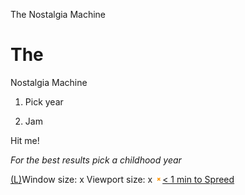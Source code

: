 The Nostalgia Machine

# The

Nostalgia
Machine

1. Pick year

2. Jam

Hit me!

*For the best results pick a childhood year*

[(L)](http://thenostalgiamachine.com/#)Window size:  x
Viewport size:  x
![close_icon.png](../_resources/84fc025b2e6ece6f37cfbf5a8c7b496d.png)[< 1 min to Spreed]()
